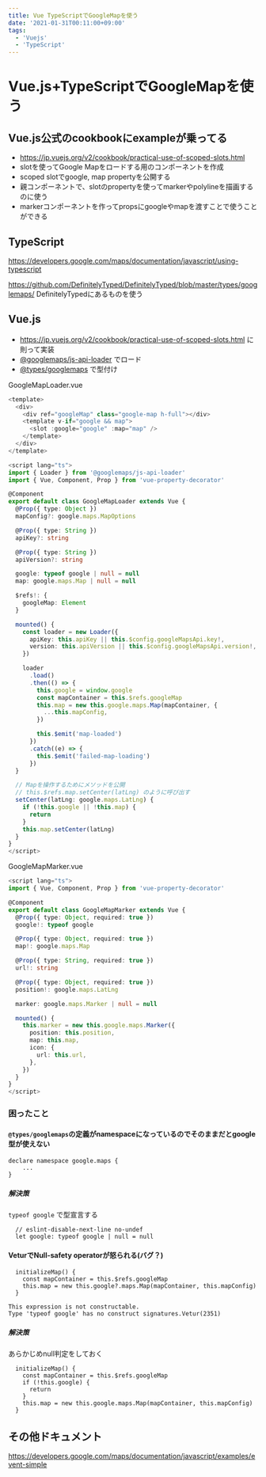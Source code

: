 ```yaml
---
title: Vue TypeScriptでGoogleMapを使う
date: '2021-01-31T00:11:00+09:00'
tags:
  - 'Vuejs'
  - 'TypeScript'
---
```


# Vue.js+TypeScriptでGoogleMapを使う

## Vue.js公式のcookbookにexampleが乗ってる

- <https://jp.vuejs.org/v2/cookbook/practical-use-of-scoped-slots.html>
- slotを使ってGoogle Mapをロードする用のコンポーネントを作成
- scoped slotでgoogle, map propertyを公開する
- 親コンポーネントで、slotのpropertyを使ってmarkerやpolylineを描画するのに使う
- markerコンポーネントを作ってpropsにgoogleやmapを渡すことで使うことができる

## TypeScript

<https://developers.google.com/maps/documentation/javascript/using-typescript>

<https://github.com/DefinitelyTyped/DefinitelyTyped/blob/master/types/googlemaps/>
DefinitelyTypedにあるものを使う

## Vue.js

- <https://jp.vuejs.org/v2/cookbook/practical-use-of-scoped-slots.html> に則って実装
- [@googlemaps/js-api-loader](https://www.npmjs.com/package/@googlemaps/js-api-loader) でロード
- [@types/googlemaps](https://www.npmjs.com/package/@types/googlemaps) で型付け

GoogleMapLoader.vue

```typescript
<template>
  <div>
    <div ref="googleMap" class="google-map h-full"></div>
    <template v-if="google && map">
      <slot :google="google" :map="map" />
    </template>
  </div>
</template>

<script lang="ts">
import { Loader } from '@googlemaps/js-api-loader'
import { Vue, Component, Prop } from 'vue-property-decorator'

@Component
export default class GoogleMapLoader extends Vue {
  @Prop({ type: Object })
  mapConfig?: google.maps.MapOptions

  @Prop({ type: String })
  apiKey?: string

  @Prop({ type: String })
  apiVersion?: string

  google: typeof google | null = null
  map: google.maps.Map | null = null

  $refs!: {
    googleMap: Element
  }

  mounted() {
    const loader = new Loader({
      apiKey: this.apiKey || this.$config.googleMapsApi.key!,
      version: this.apiVersion || this.$config.googleMapsApi.version!,
    })

    loader
      .load()
      .then(() => {
        this.google = window.google
        const mapContainer = this.$refs.googleMap
        this.map = new this.google.maps.Map(mapContainer, {
          ...this.mapConfig,
        })

        this.$emit('map-loaded')
      })
      .catch((e) => {
        this.$emit('failed-map-loading')
      })
  }

  // Mapを操作するためにメソッドを公開
  // this.$refs.map.setCenter(latLng) のように呼び出す
  setCenter(latLng: google.maps.LatLng) {
    if (!this.google || !this.map) {
      return
    }
    this.map.setCenter(latLng)
  }
}
</script>

```

GoogleMapMarker.vue

```typescript
<script lang="ts">
import { Vue, Component, Prop } from 'vue-property-decorator'

@Component
export default class GoogleMapMarker extends Vue {
  @Prop({ type: Object, required: true })
  google!: typeof google

  @Prop({ type: Object, required: true })
  map!: google.maps.Map

  @Prop({ type: String, required: true })
  url!: string

  @Prop({ type: Object, required: true })
  position!: google.maps.LatLng

  marker: google.maps.Marker | null = null

  mounted() {
    this.marker = new this.google.maps.Marker({
      position: this.position,
      map: this.map,
      icon: {
        url: this.url,
      },
    })
  }
}
</script>
```

### 困ったこと

#### `@types/googlemaps`の定義がnamespaceになっているのでそのままだとgoogle型が使えない

```
declare namespace google.maps {
	...
}
```

##### 解決策

`typeof google` で型宣言する

```
  // eslint-disable-next-line no-undef
  let google: typeof google | null = null
```

#### VeturでNull-safety operatorが怒られる(バグ？)

```
  initializeMap() {
    const mapContainer = this.$refs.googleMap
    this.map = new this.google?.maps.Map(mapContainer, this.mapConfig)
  }
```

```
This expression is not constructable.  
Type 'typeof google' has no construct signatures.Vetur(2351)
```

##### 解決策

あらかじめnull判定をしておく

```
  initializeMap() {
    const mapContainer = this.$refs.googleMap
    if (!this.google) {
      return
    }
    this.map = new this.google.maps.Map(mapContainer, this.mapConfig)
  }
```

## その他ドキュメント

<https://developers.google.com/maps/documentation/javascript/examples/event-simple>
